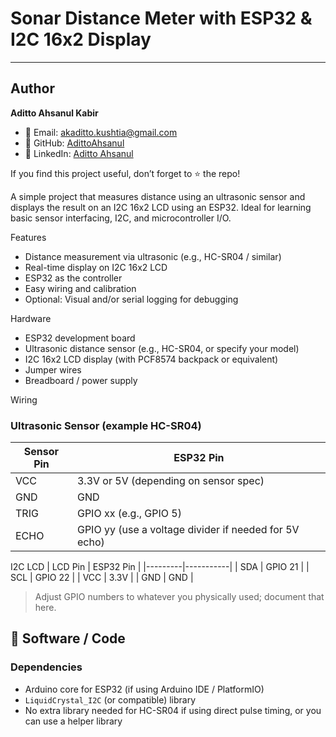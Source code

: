 # Sonar Distance Meter with ESP32 & I2C 16x2 Display
---

## Author

**Aditto Ahsanul Kabir**  
- 📧 Email: akaditto.kushtia@gmail.com  
- 🐙 GitHub: [AdittoAhsanul](https://github.com/Adittooooo)  
- 💼 LinkedIn: [Aditto Ahsanul](https://www.linkedin.com/in/aditto-ahsanul/)  

If you find this project useful, don’t forget to ⭐ the repo!


A simple project that measures distance using an ultrasonic sensor and displays the result on an I2C 16x2 LCD using an ESP32. Ideal for learning basic sensor interfacing, I2C, and microcontroller I/O.

Features

- Distance measurement via ultrasonic (e.g., HC-SR04 / similar)
- Real-time display on I2C 16x2 LCD
- ESP32 as the controller
- Easy wiring and calibration
- Optional: Visual and/or serial logging for debugging

Hardware

- ESP32 development board  
- Ultrasonic distance sensor (e.g., HC-SR04, or specify your model)  
- I2C 16x2 LCD display (with PCF8574 backpack or equivalent)  
- Jumper wires  
- Breadboard / power supply
 
Wiring

### Ultrasonic Sensor (example HC-SR04)
| Sensor Pin | ESP32 Pin |
|------------|-----------|
| VCC        | 3.3V or 5V (depending on sensor spec) |
| GND        | GND       |
| TRIG       | GPIO xx (e.g., GPIO 5) |
| ECHO       | GPIO yy (use a voltage divider if needed for 5V echo) |

I2C LCD
| LCD Pin | ESP32 Pin |
|---------|-----------|
| SDA     | GPIO 21   |
| SCL     | GPIO 22   |
| VCC     | 3.3V      |
| GND     | GND       |

> Adjust GPIO numbers to whatever you physically used; document that here.

## 🧪 Software / Code

### Dependencies
- Arduino core for ESP32 (if using Arduino IDE / PlatformIO)
- `LiquidCrystal_I2C` (or compatible) library
- No extra library needed for HC-SR04 if using direct pulse timing, or you can use a helper library

